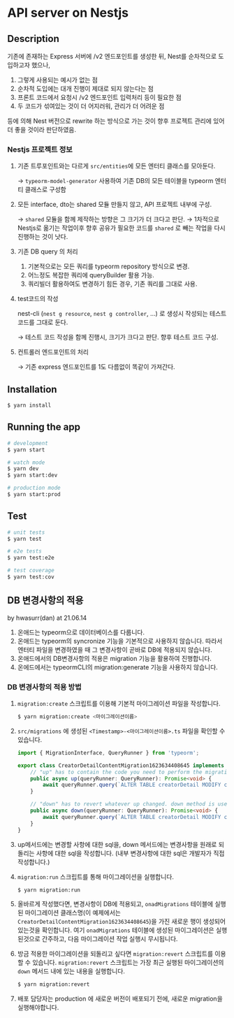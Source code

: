 # API server on Nestjs

## Description

기존에 존재하는 Express 서버에 /v2 엔드포인트를 생성한 뒤, Nest를 순차적으로 도입하고자 했으나,

1. 그렇게 사용되는 예시가 없는 점
2. 순차적 도입에는 대개 진행이 제대로 되지 않는다는 점
3. 프론트 코드에서 요청시 /v2 엔드포인트 입력처리 등이 필요한 점
4. 두 코드가 섞여있는 것이 더 어지러워, 관리가 더 어려운 점

등에 의해 Nest 버전으로 rewrite 하는 방식으로 가는 것이 향후 프로젝트 관리에 있어 더 좋을 것이라 판단하였음.

### Nestjs 프로젝트 정보

1. 기존 트루포인트와는 다르게 `src/entities`에 모든 엔터티 클래스를 모아둔다.

    → `typeorm-model-generator` 사용하여 기존 DB의 모든 테이블을 typeorm 엔터티 클래스로 구성함

2. 모든 interface, dto는 shared 모듈 만들지 않고, API 프로젝트 내부에 구성.

    → `shared` 모듈을 함께 제작하는 방향은 그 크기가 더 크다고 판단.
    → 1차적으로 Nestjs로 옮기는 작업이후 향후 공유가 필요한 코드를 `shared` 로 빼는 작업을 다시 진행하는 것이 낫다.

3. 기존 DB query 의 처리
    1. 기본적으로는 모든 쿼리를 typeorm repository 방식으로 변경.
    2. 어느정도 복잡한 쿼리에 queryBuilder 활용 가능.
    3. 쿼리빌더 활용하여도 변경하기 힘든 경우, 기존 쿼리를 그대로 사용.
4. test코드의 작성

    nest-cli (`nest g resource`, `nest g controller`, ...) 로 생성시 작성되는 테스트 코드를 그대로 둔다.

    → 테스트 코드 작성을 함께 진행시, 크기가 크다고 판단. 향후 테스트 코드 구성.

5. 컨트롤러 엔드포인트의 처리

    → 기존 express 엔드포인트를 1도 다름없이 똑같이 가져간다.

## Installation

```bash
$ yarn install
```

## Running the app

```bash
# development
$ yarn start

# watch mode
$ yarn dev
$ yarn start:dev

# production mode
$ yarn start:prod
```

## Test

```bash
# unit tests
$ yarn test

# e2e tests
$ yarn test:e2e

# test coverage
$ yarn test:cov
```

## DB 변경사항의 적용

by hwasurr(dan) at 21.06.14

1. 온애드는 typeorm으로 데이터베이스를 다룹니다.
2. 온애드는 typeorm의 syncronize 기능을 기본적으로 사용하지 않습니다. 따라서 엔터티 파일을 변경하였을 때 그 변경사항이 곧바로 DB에 적용되지 않습니다.
3. 온애드에서의 DB변경사항의 적용은 migration 기능을 활용하여 진행합니다.
4. 온에드에서는 typeormCLI의 migration:generate 기능을 사용하지 않습니다.

### DB 변경사항의 적용 방법

1. `migration:create` 스크립트를 이용해 기본적 마이그레이션 파일을 작성합니다.

    ```bash
    $ yarn migration:create <마이그레이션이름>
    ```

2. `src/migrations` 에 생성된 `<Timestamp>-<마이그레이션이름>.ts` 파일을 확인할 수 있습니다.

    ```ts
    import { MigrationInterface, QueryRunner } from 'typeorm';

    export class CreatorDetailContentMigration1623634408645 implements MigrationInterface {
        // "up" has to contain the code you need to perform the migration
        public async up(queryRunner: QueryRunner): Promise<void> {
            await queryRunner.query(`ALTER TABLE creatorDetail MODIFY content varchar(255)`);
        }

        // "down" has to revert whatever up changed. down method is used to revert the last migration.
        public async down(queryRunner: QueryRunner): Promise<void> {
            await queryRunner.query(`ALTER TABLE creatorDetail MODIFY content varchar(50)`);
        }
    }
    ```

3. up메서드에는 변경할 사항에 대한 sql을, down 메서드에는 변경사항을 원래로 되돌리는 사항에 대한 sql을 작성합니다. (내부 변경사항에 대한 sql은 개발자가 직접 작성합니다.)
4. `migration:run` 스크립트를 통해 마이그레이션을 실행합니다.

    ```bash
    $ yarn migration:run
    ```

5. 올바르게 작성했다면, 변경사항이 DB에 적용되고, `onadMigrations` 테이블에 실행된 마이그레이션 클래스명(이 예제에서는 `CreatorDetailContentMigration1623634408645`)을 가진 새로운 행이 생성되어 있는것을 확인합니다. 여기 `onadMigrations` 테이블에 생성된 마이그레이션은 실행된것으로 간주하고, 다음 마이그레이션 작업 실행시 무시됩니다.
6. 방금 적용한 마이그레이션을 되돌리고 싶다면 `migration:revert` 스크립트를 이용할 수 있습니다. `migration:revert` 스크립트는 가장 최근 실행된 마이그레이션의 `down` 메서드 내에 있는 내용을 실행합니다.

    ```bash
    $ yarn migration:revert
    ```

7. 배포 담당자는 production 에 새로운 버전이 배포되기 전에, 새로운 migration을 실행해야합니다.
